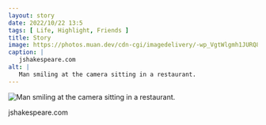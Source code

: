```yaml
---
layout: story
date: 2022/10/22 13:5
tags: [ Life, Highlight, Friends ]
title: Story
image: https://photos.muan.dev/cdn-cgi/imagedelivery/-wp_VgtWlgmh1JURQ8t1mg/2238ae23-3d4a-466a-1751-745de189e000/public
caption: |
   jshakespeare.com
alt: |
   Man smiling at the camera sitting in a restaurant.
---
```


![Man smiling at the camera sitting in a restaurant.](https://photos.muan.dev/cdn-cgi/imagedelivery/-wp_VgtWlgmh1JURQ8t1mg/2238ae23-3d4a-466a-1751-745de189e000/public)

jshakespeare.com
